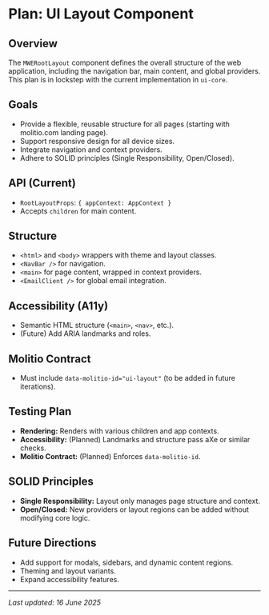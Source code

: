 # Plan: UI Layout Component

## Overview
The `MWERootLayout` component defines the overall structure of the web application, including the navigation bar, main content, and global providers. This plan is in lockstep with the current implementation in `ui-core`.

## Goals
- Provide a flexible, reusable structure for all pages (starting with molitio.com landing page).
- Support responsive design for all device sizes.
- Integrate navigation and context providers.
- Adhere to SOLID principles (Single Responsibility, Open/Closed).

## API (Current)
- `RootLayoutProps`: `{ appContext: AppContext }`
- Accepts `children` for main content.

## Structure
- `<html>` and `<body>` wrappers with theme and layout classes.
- `<NavBar />` for navigation.
- `<main>` for page content, wrapped in context providers.
- `<EmailClient />` for global email integration.

## Accessibility (A11y)
- Semantic HTML structure (`<main>`, `<nav>`, etc.).
- (Future) Add ARIA landmarks and roles.

## Molitio Contract
- Must include `data-molitio-id="ui-layout"` (to be added in future iterations).

## Testing Plan
- **Rendering:** Renders with various children and app contexts.
- **Accessibility:** (Planned) Landmarks and structure pass aXe or similar checks.
- **Molitio Contract:** (Planned) Enforces `data-molitio-id`.

## SOLID Principles
- **Single Responsibility:** Layout only manages page structure and context.
- **Open/Closed:** New providers or layout regions can be added without modifying core logic.

## Future Directions
- Add support for modals, sidebars, and dynamic content regions.
- Theming and layout variants.
- Expand accessibility features.

---

_Last updated: 16 June 2025_
